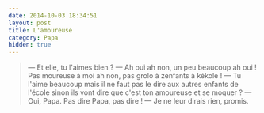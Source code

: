 ```yaml
---
date: 2014-10-03 18:34:51
layout: post
title: L'amoureuse
category: Papa
hidden: true
---
```


> —  Et elle, tu l'aimes bien ?
> —  Ah oui ah non, un peu beaucoup ah oui ! Pas moureuse à moi ah non, pas grolo à zenfants à kékole !
> —  Tu l'aime beaucoup mais il ne faut pas le dire aux autres enfants de l'école sinon ils vont dire que c'est ton amoureuse et se moquer ?
> —  Oui, Papa. Pas dire Papa, pas dire !
> —  Je ne leur dirais rien, promis.

